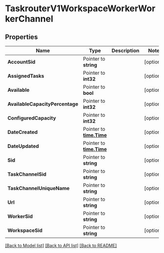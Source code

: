 # TaskrouterV1WorkspaceWorkerWorkerChannel

## Properties

Name | Type | Description | Notes
------------ | ------------- | ------------- | -------------
**AccountSid** | Pointer to **string** |  | [optional] 
**AssignedTasks** | Pointer to **int32** |  | [optional] 
**Available** | Pointer to **bool** |  | [optional] 
**AvailableCapacityPercentage** | Pointer to **int32** |  | [optional] 
**ConfiguredCapacity** | Pointer to **int32** |  | [optional] 
**DateCreated** | Pointer to [**time.Time**](time.Time.md) |  | [optional] 
**DateUpdated** | Pointer to [**time.Time**](time.Time.md) |  | [optional] 
**Sid** | Pointer to **string** |  | [optional] 
**TaskChannelSid** | Pointer to **string** |  | [optional] 
**TaskChannelUniqueName** | Pointer to **string** |  | [optional] 
**Url** | Pointer to **string** |  | [optional] 
**WorkerSid** | Pointer to **string** |  | [optional] 
**WorkspaceSid** | Pointer to **string** |  | [optional] 

[[Back to Model list]](../README.md#documentation-for-models) [[Back to API list]](../README.md#documentation-for-api-endpoints) [[Back to README]](../README.md)


